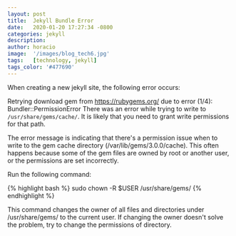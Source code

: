 ```yaml
---
layout: post
title:  Jekyll Bundle Error
date:   2020-01-20 17:27:34 -0800
categories: jekyll 
description:
author: horacio 
image:  '/images/blog_tech6.jpg'
tags:   [technology, jekyll]
tags_color: '#477690'
---
```

When creating a new jekyll site, the following error occurs:

Retrying download gem from https://rubygems.org/ due to error (1/4): Bundler::PermissionError There was an
error while trying to write to `/usr/share/gems/cache/`. It is likely that you need to grant write permissions for that path.

The error message is indicating that there's a permission issue when to write to the gem cache directory (/var/lib/gems/3.0.0/cache). This often happens because some of the gem files are owned by root or another user, or the permissions are set incorrectly.
 
Run the following command:

{% highlight bash %}
  sudo chown -R $USER /usr/share/gems/
{% endhighlight %}

This command changes the owner of all files and directories under /usr/share/gems/ to the current user.
If changing the owner doesn't solve the problem, try to change the permissions of directory. 

